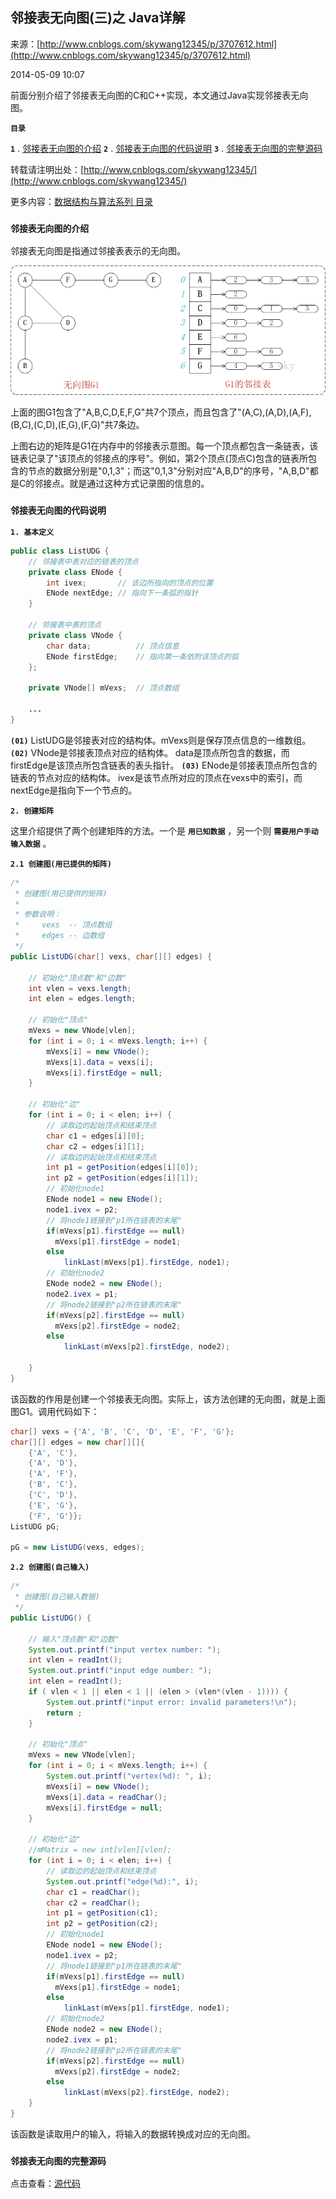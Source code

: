 ## 邻接表无向图(三)之 Java详解

来源：[http://www.cnblogs.com/skywang12345/p/3707612.html](http://www.cnblogs.com/skywang12345/p/3707612.html)

2014-05-09 10:07


前面分别介绍了邻接表无向图的C和C++实现，本文通过Java实现邻接表无向图。

**`目录`**  

**`1`** . [邻接表无向图的介绍](#anchor1) 
 **`2`** . [邻接表无向图的代码说明](#anchor2) 
 **`3`** . [邻接表无向图的完整源码](#anchor3)

转载请注明出处：[http://www.cnblogs.com/skywang12345/](http://www.cnblogs.com/skywang12345/)

更多内容：[数据结构与算法系列 目录](http://www.cnblogs.com/skywang12345/p/3603935.html)




 

<a name="anchor1"></a>

###  **`邻接表无向图的介绍`** 

邻接表无向图是指通过邻接表表示的无向图。

[![](../pictures/graph/basic/07.jpg)](../pictures/graph/basic/07.jpg)

上面的图G1包含了"A,B,C,D,E,F,G"共7个顶点，而且包含了"(A,C),(A,D),(A,F),(B,C),(C,D),(E,G),(F,G)"共7条边。

上图右边的矩阵是G1在内存中的邻接表示意图。每一个顶点都包含一条链表，该链表记录了"该顶点的邻接点的序号"。例如，第2个顶点(顶点C)包含的链表所包含的节点的数据分别是"0,1,3"；而这"0,1,3"分别对应"A,B,D"的序号，"A,B,D"都是C的邻接点。就是通过这种方式记录图的信息的。

<a name="anchor2"></a>

###  **`邻接表无向图的代码说明`** 

**`1. 基本定义`** 


```java
public class ListUDG {
    // 邻接表中表对应的链表的顶点
    private class ENode {
        int ivex;       // 该边所指向的顶点的位置
        ENode nextEdge; // 指向下一条弧的指针
    }

    // 邻接表中表的顶点
    private class VNode {
        char data;          // 顶点信息
        ENode firstEdge;    // 指向第一条依附该顶点的弧
    };

    private VNode[] mVexs;  // 顶点数组

    ...
}

```



**`(01)`**  ListUDG是邻接表对应的结构体。mVexs则是保存顶点信息的一维数组。 
 **`(02)`**  VNode是邻接表顶点对应的结构体。 data是顶点所包含的数据，而firstEdge是该顶点所包含链表的表头指针。 
 **`(03)`**  ENode是邻接表顶点所包含的链表的节点对应的结构体。 ivex是该节点所对应的顶点在vexs中的索引，而nextEdge是指向下一个节点的。

**`2. 创建矩阵`** 

这里介绍提供了两个创建矩阵的方法。一个是 **`用已知数据`** ，另一个则 **`需要用户手动输入数据`** 。

**`2.1 创建图(用已提供的矩阵)`** 


```java
/*
 * 创建图(用已提供的矩阵)
 *
 * 参数说明：
 *     vexs  -- 顶点数组
 *     edges -- 边数组
 */
public ListUDG(char[] vexs, char[][] edges) {

    // 初始化"顶点数"和"边数"
    int vlen = vexs.length;
    int elen = edges.length;

    // 初始化"顶点"
    mVexs = new VNode[vlen];
    for (int i = 0; i < mVexs.length; i++) {
        mVexs[i] = new VNode();
        mVexs[i].data = vexs[i];
        mVexs[i].firstEdge = null;
    }

    // 初始化"边"
    for (int i = 0; i < elen; i++) {
        // 读取边的起始顶点和结束顶点
        char c1 = edges[i][0];
        char c2 = edges[i][1];
        // 读取边的起始顶点和结束顶点
        int p1 = getPosition(edges[i][0]);
        int p2 = getPosition(edges[i][1]);
        // 初始化node1
        ENode node1 = new ENode();
        node1.ivex = p2;
        // 将node1链接到"p1所在链表的末尾"
        if(mVexs[p1].firstEdge == null)
          mVexs[p1].firstEdge = node1;
        else
            linkLast(mVexs[p1].firstEdge, node1);
        // 初始化node2
        ENode node2 = new ENode();
        node2.ivex = p1;
        // 将node2链接到"p2所在链表的末尾"
        if(mVexs[p2].firstEdge == null)
          mVexs[p2].firstEdge = node2;
        else
            linkLast(mVexs[p2].firstEdge, node2);

    }
}

```



该函数的作用是创建一个邻接表无向图。实际上，该方法创建的无向图，就是上面图G1。调用代码如下： 


```java
char[] vexs = {'A', 'B', 'C', 'D', 'E', 'F', 'G'};
char[][] edges = new char[][]{
    {'A', 'C'}, 
    {'A', 'D'}, 
    {'A', 'F'}, 
    {'B', 'C'}, 
    {'C', 'D'}, 
    {'E', 'G'}, 
    {'F', 'G'}};
ListUDG pG;

pG = new ListUDG(vexs, edges);

```



**`2.2 创建图(自己输入)`** 


```java
/* 
 * 创建图(自己输入数据)
 */
public ListUDG() {

    // 输入"顶点数"和"边数"
    System.out.printf("input vertex number: ");
    int vlen = readInt();
    System.out.printf("input edge number: ");
    int elen = readInt();
    if ( vlen < 1 || elen < 1 || (elen > (vlen*(vlen - 1)))) {
        System.out.printf("input error: invalid parameters!\n");
        return ;
    }

    // 初始化"顶点"
    mVexs = new VNode[vlen];
    for (int i = 0; i < mVexs.length; i++) {
        System.out.printf("vertex(%d): ", i);
        mVexs[i] = new VNode();
        mVexs[i].data = readChar();
        mVexs[i].firstEdge = null;
    }

    // 初始化"边"
    //mMatrix = new int[vlen][vlen];
    for (int i = 0; i < elen; i++) {
        // 读取边的起始顶点和结束顶点
        System.out.printf("edge(%d):", i);
        char c1 = readChar();
        char c2 = readChar();
        int p1 = getPosition(c1);
        int p2 = getPosition(c2);
        // 初始化node1
        ENode node1 = new ENode();
        node1.ivex = p2;
        // 将node1链接到"p1所在链表的末尾"
        if(mVexs[p1].firstEdge == null)
          mVexs[p1].firstEdge = node1;
        else
            linkLast(mVexs[p1].firstEdge, node1);
        // 初始化node2
        ENode node2 = new ENode();
        node2.ivex = p1;
        // 将node2链接到"p2所在链表的末尾"
        if(mVexs[p2].firstEdge == null)
          mVexs[p2].firstEdge = node2;
        else
            linkLast(mVexs[p2].firstEdge, node2);
    }
}

```



该函数是读取用户的输入，将输入的数据转换成对应的无向图。

<a name="anchor3"></a>

###  **`邻接表无向图的完整源码`** 

点击查看：[源代码](../source/graph/basic/udg/java/ListUDG.java)
